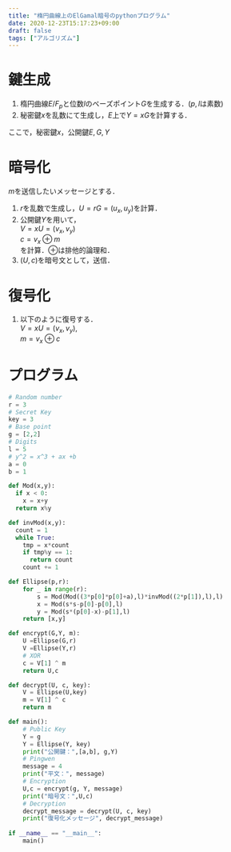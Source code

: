 ```yaml
---
title: "楕円曲線上のElGamal暗号のpythonプログラム"
date: 2020-12-23T15:17:23+09:00
draft: false
tags: ["アルゴリズム"] 
---
```

<!--more-->
# 鍵生成
1. 楕円曲線$E/F_p$と位数$l$のベーズポイント$G$を生成する．($p,l$は素数)
2. 秘密鍵$x$を乱数にて生成し，$E$上で$Y=xG$を計算する．

ここで，秘密鍵$x$，公開鍵$E,G,Y$

# 暗号化
$m$を送信したいメッセージとする．
1. $r$を乱数で生成し，$U=rG=(u_x,u_y)$を計算．
2. 公開鍵$Y$を用いて，  
   $V = xU =(v_x,v_y)$  
   $c=v_x\oplus m$  
   を計算．$\oplus$は排他的論理和．
3. $(U,c)$を暗号文として，送信．

# 復号化
1. 以下のように復号する．  
$V=xU=(v_x,v_y)$,  
$m=v_x\oplus c$

# プログラム
```python
# Random number
r = 3
# Secret Key
key = 3
# Base point
g = [2,2]
# Digits
l = 5
# y^2 = x^3 + ax +b
a = 0
b = 1

def Mod(x,y):
  if x < 0:
    x = x+y
  return x%y

def invMod(x,y):
  count = 1
  while True:
    tmp = x*count
    if tmp%y == 1:
      return count
    count += 1

def Ellipse(p,r):
    for _ in range(r):
        s = Mod(Mod((3*p[0]*p[0]+a),l)*invMod((2*p[1]),l),l)
        x = Mod(s*s-p[0]-p[0],l)
        y = Mod(s*(p[0]-x)-p[1],l)
    return [x,y]

def encrypt(G,Y, m):
    U =Ellipse(G,r)
    V =Ellipse(Y,r)
    # XOR
    c = V[1] ^ m
    return U,c

def decrypt(U, c, key):
    V = Ellipse(U,key)
    m = V[1] ^ c
    return m

def main():
    # Public Key
    Y = g
    Y = Ellipse(Y, key) 
    print("公開鍵：",[a,b], g,Y)
    # Pingwen
    message = 4
    print("平文：", message)
    # Encryption
    U,c = encrypt(g, Y, message)
    print("暗号文：",U,c)
    # Decryption
    decrypt_message = decrypt(U, c, key)
    print("復号化メッセージ", decrypt_message)
    
if __name__ == "__main__":
    main()
```
